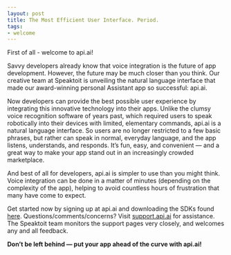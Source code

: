 ```yaml
---
layout: post
title: The Most Efficient User Interface. Period.
tags:
- welcome
---
```



First of all - welcome to api.ai!

Savvy developers already know that voice integration is the future of app development. However, the future may be much closer than you think. Our creative team at Speaktoit is unveiling the natural language interface that made our award-winning personal Assistant app so successful: api.ai.

Now developers can provide the best possible user experience by integrating this innovative technology into their apps. Unlike the clumsy voice recognition software of years past, which required users to speak robotically into their devices with limited, elementary commands, api.ai is a natural language interface. So users are no longer restricted to a few basic phrases, but rather can speak in normal, everyday language, and the app listens, understands, and responds. It’s fun, easy, and convenient — and a great way to make your app stand out in an increasingly crowded marketplace.

And best of all for developers, api.ai is simpler to use than you might think. Voice integration can be done in a matter of minutes (depending on the complexity of the app), helping to avoid countless hours of frustration that many have come to expect.

Get started now by signing up at api.ai and downloading the SDKs found [here](http://api.ai/downloads.html).  Questions/comments/concerns? Visit [support.api.ai](support.api.ai) for assistance. The Speaktoit team monitors the support pages very closely, and welcomes any and all feedback.

**Don’t be left behind — put your app ahead of the curve with api.ai!** 


